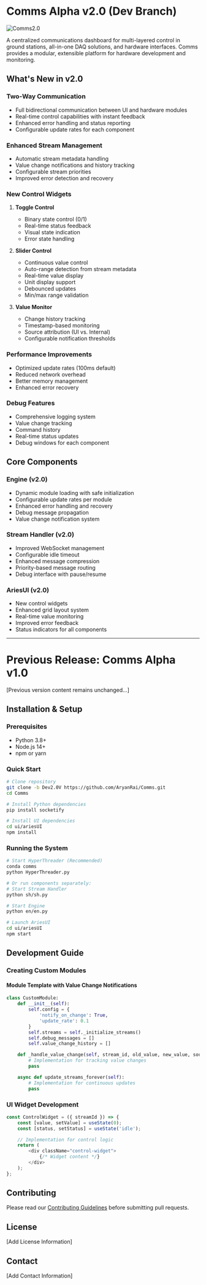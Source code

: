# Comms Alpha v2.0 (Dev Branch)

![Comms2.0](https://github.com/user-attachments/assets/02e70432-e6f7-4664-9f17-b6b0acd60a67)

A centralized communications dashboard for multi-layered control in ground stations, all-in-one DAQ solutions, and hardware interfaces. Comms provides a modular, extensible platform for hardware development and monitoring.

## What's New in v2.0

### Two-Way Communication
- Full bidirectional communication between UI and hardware modules
- Real-time control capabilities with instant feedback
- Enhanced error handling and status reporting
- Configurable update rates for each component

### Enhanced Stream Management
- Automatic stream metadata handling
- Value change notifications and history tracking
- Configurable stream priorities
- Improved error detection and recovery

### New Control Widgets
1. **Toggle Control**
   - Binary state control (0/1)
   - Real-time status feedback
   - Visual state indication
   - Error state handling

2. **Slider Control**
   - Continuous value control
   - Auto-range detection from stream metadata
   - Real-time value display
   - Unit display support
   - Debounced updates
   - Min/max range validation

3. **Value Monitor**
   - Change history tracking
   - Timestamp-based monitoring
   - Source attribution (UI vs. Internal)
   - Configurable notification thresholds

### Performance Improvements
- Optimized update rates (100ms default)
- Reduced network overhead
- Better memory management
- Enhanced error recovery

### Debug Features
- Comprehensive logging system
- Value change tracking
- Command history
- Real-time status updates
- Debug windows for each component

## Core Components

### Engine (v2.0)
- Dynamic module loading with safe initialization
- Configurable update rates per module
- Enhanced error handling and recovery
- Debug message propagation
- Value change notification system

### Stream Handler (v2.0)
- Improved WebSocket management
- Configurable idle timeout
- Enhanced message compression
- Priority-based message routing
- Debug interface with pause/resume

### AriesUI (v2.0)
- New control widgets
- Enhanced grid layout system
- Real-time value monitoring
- Improved error feedback
- Status indicators for all components

---

# Previous Release: Comms Alpha v1.0

[Previous version content remains unchanged...]

## Installation & Setup

### Prerequisites
- Python 3.8+
- Node.js 14+
- npm or yarn

### Quick Start
```bash
# Clone repository
git clone -b Dev2.0V https://github.com/AryanRai/Comms.git
cd Comms

# Install Python dependencies
pip install socketify

# Install UI dependencies
cd ui/ariesUI
npm install
```

### Running the System
```bash
# Start HyperThreader (Recommended)
conda comms
python HyperThreader.py

# Or run components separately:
# Start Stream Handler
python sh/sh.py

# Start Engine
python en/en.py

# Launch AriesUI
cd ui/ariesUI
npm start
```

## Development Guide

### Creating Custom Modules

#### Module Template with Value Change Notifications
```python
class CustomModule:
    def __init__(self):
        self.config = {
            'notify_on_change': True,
            'update_rate': 0.1
        }
        self.streams = self._initialize_streams()
        self.debug_messages = []
        self.value_change_history = []

    def _handle_value_change(self, stream_id, old_value, new_value, source="internal"):
        # Implementation for tracking value changes
        pass

    async def update_streams_forever(self):
        # Implementation for continuous updates
        pass
```

### UI Widget Development
```javascript
const ControlWidget = ({ streamId }) => {
    const [value, setValue] = useState(0);
    const [status, setStatus] = useState('idle');

    // Implementation for control logic
    return (
        <div className="control-widget">
            {/* Widget content */}
        </div>
    );
};
```

## Contributing
Please read our [Contributing Guidelines](CONTRIBUTING.md) before submitting pull requests.

## License
[Add License Information]

## Contact
[Add Contact Information]

